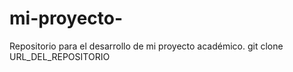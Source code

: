 # mi-proyecto-
 Repositorio para el desarrollo de mi proyecto académico.
git clone URL_DEL_REPOSITORIO
